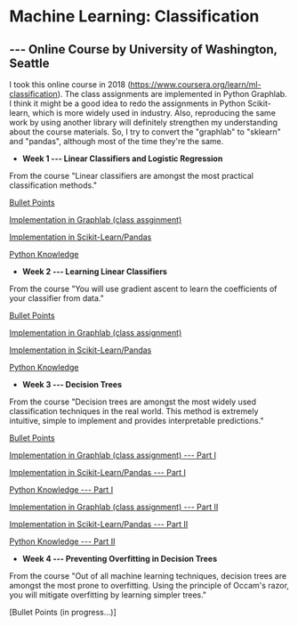 # Machine Learning: Classification
## --- Online Course by University of Washington, Seattle 


I took this online course in 2018 (https://www.coursera.org/learn/ml-classification). The class assignments are implemented in Python Graphlab. I think it might be a good idea to redo the assignments in Python Scikit-learn, which is more widely used in industry. Also, reproducing the same work by using another library will definitely strengthen my understanding about the course materials. So, I try to convert the "graphlab" to "sklearn" and "pandas", although most of the time they're the same.


- **Week 1 --- Linear Classifiers and Logistic Regression**

From the course "Linear classifiers are amongst the most practical classification methods."

  [Bullet Points](https://github.com/lxn1021/ML/blob/master/bullet%20points_week1.pdf)
  
  [Implementation in Graphlab (class assginment)](https://github.com/lxn1021/ML/blob/master/Predict%20sentiment_SF.ipynb)
  
  [Implementation in Scikit-Learn/Pandas](https://github.com/lxn1021/Online-Course-Machine-Learning-Classification/blob/master/Predict%20sentiment_DF.ipynb)
  
  [Python Knowledge](https://github.com/lxn1021/Online-Course-Machine-Learning-Classification/blob/master/Python%20knowledge_week1.pdf)
  
  
- **Week 2 --- Learning Linear Classifiers**

From the course "You will use gradient ascent to learn the coefficients of your classifier from data."

  [Bullet Points](https://github.com/lxn1021/Online-Course-Machine-Learning-Classification/blob/master/bullet%20points_week2.pdf)
  
  [Implementation in Graphlab (class assignment)](https://github.com/lxn1021/Online-Course-Machine-Learning-Classification/blob/master/Linear%20Classifier%20Regularization_SF.ipynb)
  
  [Implementation in Scikit-Learn/Pandas](https://github.com/lxn1021/Online-Course-Machine-Learning-Classification/blob/master/Linear%20Classifier%20Regularization_DF.ipynb)
  
  [Python Knowledge](https://github.com/lxn1021/Online-Course-Machine-Learning-Classification/blob/master/Python%20knowledge_week2.pdf)
  
  
- **Week 3 --- Decision Trees**

From the course "Decision trees are amongst the most widely used classification techniques in the real world. This method is extremely intuitive, simple to implement and provides interpretable predictions."

  [Bullet Points](https://github.com/lxn1021/Online-Course-Machine-Learning-Classification/blob/master/bullet%20points_week3.pdf)
  
  [Implementation in Graphlab (class assignment) --- Part I](https://github.com/lxn1021/Online-Course-Machine-Learning-Classification/blob/master/Decision%20Tree_SF.ipynb)
  
  [Implementation in Scikit-Learn/Pandas --- Part I](https://github.com/lxn1021/Online-Course-Machine-Learning-Classification/blob/master/Decision%20Trees_DF.ipynb)
  
  [Python Knowledge --- Part I](https://github.com/lxn1021/Online-Course-Machine-Learning-Classification/blob/master/Python%20knowledge_week3.pdf)
  
  [Implementation in Graphlab (class assignment) --- Part II](https://github.com/lxn1021/Online-Course-Machine-Learning-Classification/blob/master/Decision%20Tree_SF_2.ipynb)
  
  [Implementation in Scikit-Learn/Pandas --- Part II](https://github.com/lxn1021/Online-Course-Machine-Learning-Classification/blob/master/Decision%20Tree_DF_2.ipynb)
  
  [Python Knowledge --- Part II](https://github.com/lxn1021/Online-Course-Machine-Learning-Classification/blob/master/Python%20knowledge_week3_II.pdf)


- **Week 4 --- Preventing Overfitting in Decision Trees**
 
 From the course "Out of all machine learning techniques, decision trees are amongst the most prone to overfitting. Using the principle of Occam's razor, you will mitigate overfitting by learning simpler trees."
 
  [Bullet Points (in progress...)]
